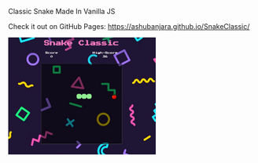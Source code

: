 Classic Snake Made In Vanilla JS

Check it out on GitHub Pages: https://ashubanjara.github.io/SnakeClassic/

<img src="https://github.com/ashubanjara/SnakeClassic/blob/main/imgs/snake-capture.PNG" width="300">

